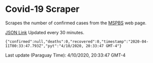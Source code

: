 # Covid-19 Scraper

Scrapes the number of confirmed cases from the [MSPBS](https://www.mspbs.gov.py/covid-19.php) web page.

[JSON Link](https://jmayalag.github.io/covid19-scrape/cases.json)
Updated every 30 minutes.
```
{"confirmed":null,"deaths":0,"recovered":0,"timestamp":"2020-04-11T00:33:47.793Z","pyt":"4/10/2020, 20:33:47 GMT-4"}
```
Last update (Paraguay Time): 4/10/2020, 20:33:47 GMT-4